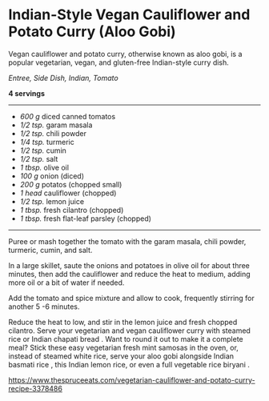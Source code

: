 # Indian-Style Vegan Cauliflower and Potato Curry (Aloo Gobi)

Vegan cauliflower and potato curry, otherwise known as aloo gobi, is a popular vegetarian, vegan, and gluten-free Indian-style curry dish.

*Entree, Side Dish, Indian, Tomato*

**4 servings**

---

- *600 g* diced canned tomatos
- *1/2 tsp.* garam masala
- *1/2 tsp.* chili powder
- *1/4 tsp.* turmeric
- *1/2 tsp.* cumin
- *1/2 tsp.* salt
- *1 tbsp.* olive oil
- *100 g* onion (diced)
- *200 g* potatos (chopped small)
- *1 head* cauliflower (chopped)
- *1/2 tsp.* lemon juice
- *1 tbsp.* fresh cilantro (chopped)
- *1 tbsp.* fresh flat-leaf parsley (chopped)

---

Puree or mash together the tomato with the garam masala, chili powder, turmeric, cumin, and salt.

In a large skillet, saute the onions and potatoes in olive oil for about three minutes, then add the cauliflower and reduce the heat to medium, adding more oil or a bit of water if needed.

Add the tomato and spice mixture and allow to cook, frequently stirring for another 5 -6 minutes.

Reduce the heat to low, and stir in the lemon juice and fresh chopped cilantro. Serve your vegetarian and vegan cauliflower curry with steamed rice or Indian chapati bread . Want to round it out to make it a complete meal? Stick these easy vegetarian fresh mint samosas in the oven, or, instead of steamed white rice, serve your aloo gobi alongside Indian basmati rice , this Indian lemon rice, or even a full vegetable rice biryani .

https://www.thespruceeats.com/vegetarian-cauliflower-and-potato-curry-recipe-3378486
